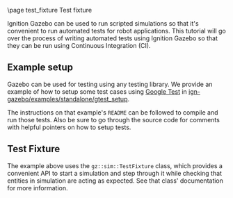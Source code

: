 \page test_fixture Test fixture

Ignition Gazebo can be used to run scripted simulations so that it's convenient
to run automated tests for robot applications. This tutorial will go over the
process of writing automated tests using Ignition Gazebo so that they can be run
using Continuous Integration (CI).

## Example setup

Gazebo can be used for testing using any testing library. We provide
an example of how to setup some test cases using
[Google Test](https://github.com/google/googletest) in
[ign-gazebo/examples/standalone/gtest_setup](https://github.com/gazebosim/gz-sim/tree/main/examples/standalone/gtest_setup).

The instructions on that example's `README` can be followed to compile and run
those tests. Also be sure to go through the source code for comments with
helpful pointers on how to setup tests.

## Test Fixture

The example above uses the `gz::sim::TestFixture` class, which provides
a convenient API to start a simulation and step through it while checking that
entities in simulation are acting as expected. See that class' documentation
for more information.
